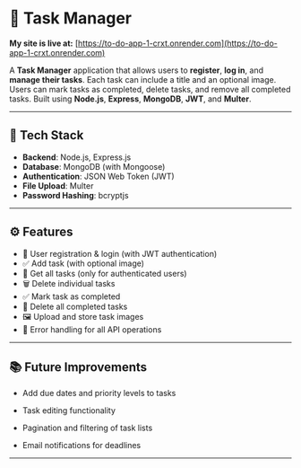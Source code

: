 # 📝 Task Manager

**My site is live at:** [https://to-do-app-1-crxt.onrender.com](https://to-do-app-1-crxt.onrender.com)

 A **Task Manager** application that allows users to **register**, **log in**, and **manage their tasks**. Each task can include a title and an optional image. Users can mark tasks as completed, delete tasks, and remove all completed tasks. Built using **Node.js**, **Express**, **MongoDB**, **JWT**, and **Multer**.

---

## 🔧 Tech Stack

- **Backend**: Node.js, Express.js
- **Database**: MongoDB (with Mongoose)
- **Authentication**: JSON Web Token (JWT)
- **File Upload**: Multer
- **Password Hashing**: bcryptjs

---
## ⚙️ Features

- 🔐 User registration & login (with JWT authentication)
- ✅ Add task (with optional image)
- 📄 Get all tasks (only for authenticated users)
- 🗑️ Delete individual tasks
- ✅ Mark task as completed
- 🧹 Delete all completed tasks
- 🖼️ Upload and store task images
- 🧪 Error handling for all API operations

---
## 📚 Future Improvements
- Add due dates and priority levels to tasks

- Task editing functionality

- Pagination and filtering of task lists

- Email notifications for deadlines
---

